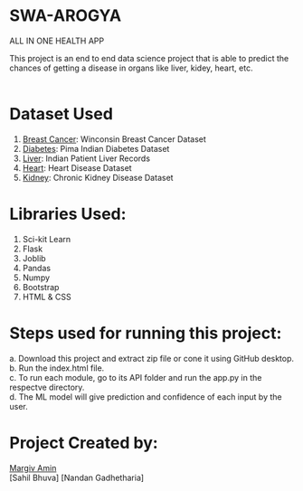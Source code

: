 # SWA-AROGYA
ALL IN ONE HEALTH APP

This project is an end to end data science project that is able to predict the chances of getting a disease in organs like liver, kidey, heart, etc.<br><br>


# Dataset Used
1. [Breast Cancer](https://www.kaggle.com/uciml/breast-cancer-wisconsin-data): Winconsin Breast Cancer Dataset
2. [Diabetes](https://www.kaggle.com/uciml/pima-indians-diabetes-database): Pima Indian Diabetes Dataset
3. [Liver](https://www.kaggle.com/uciml/indian-liver-patient-records): Indian Patient Liver Records
4. [Heart](https://www.kaggle.com/ronitf/heart-disease-uci): Heart Disease Dataset
5. [Kidney](https://www.kaggle.com/mansoordaku/ckdisease): Chronic Kidney Disease Dataset

# Libraries Used:
 1. Sci-kit Learn
 2. Flask
 3. Joblib
 4. Pandas
 5. Numpy
 6. Bootstrap
 7. HTML & CSS
 
 

 # Steps used for running this project:
 a. Download this project and extract zip file or cone it using GitHub desktop.<br>
 b. Run the index.html file.<br>
 c. To run each module, go to its API folder and run the app.py in the respectve directory.<br>
 d. The ML model will give prediction and confidence of each input by the user.<br>
 
 # Project Created by:
  [Margiv Amin](https://www.linkedin.com/in/margivkumar-amin-7113951b3/)        
  [Sahil Bhuva]
  [Nandan Gadhetharia]
 

